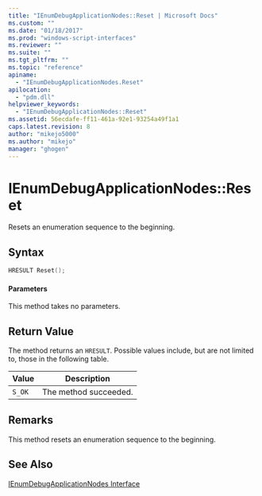 ```yaml
---
title: "IEnumDebugApplicationNodes::Reset | Microsoft Docs"
ms.custom: ""
ms.date: "01/18/2017"
ms.prod: "windows-script-interfaces"
ms.reviewer: ""
ms.suite: ""
ms.tgt_pltfrm: ""
ms.topic: "reference"
apiname: 
  - "IEnumDebugApplicationNodes.Reset"
apilocation: 
  - "pdm.dll"
helpviewer_keywords: 
  - "IEnumDebugApplicationNodes::Reset"
ms.assetid: 56ecdafe-ff11-461a-92e1-93254a49f1a1
caps.latest.revision: 8
author: "mikejo5000"
ms.author: "mikejo"
manager: "ghogen"
---
```

# IEnumDebugApplicationNodes::Reset
Resets an enumeration sequence to the beginning.  
  
## Syntax  
  
```cpp
HRESULT Reset();  
```  
  
#### Parameters  
 This method takes no parameters.  
  
## Return Value  
 The method returns an `HRESULT`. Possible values include, but are not limited to, those in the following table.  
  
|Value|Description|  
|-----------|-----------------|  
|`S_OK`|The method succeeded.|  
  
## Remarks  
 This method resets an enumeration sequence to the beginning.  
  
## See Also  
 [IEnumDebugApplicationNodes Interface](../../winscript/reference/ienumdebugapplicationnodes-interface.md)